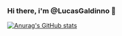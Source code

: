 ### Hi there, i'm @LucasGaldinno 👋

[![Anurag's GitHub stats](https://github-readme-stats.vercel.app/api?username=LucasGaldinno&show_icons=true)](https://github.com/LucasGaldinno/github-readme-stats)


